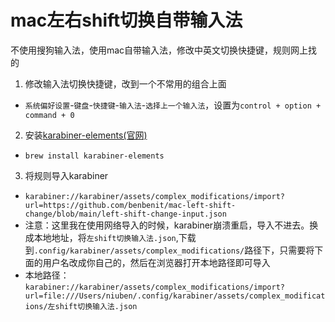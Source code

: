 # mac左右shift切换自带输入法
不使用搜狗输入法，使用mac自带输入法，修改中英文切换快捷键，规则网上找的

1. 修改输入法切换快捷键，改到一个不常用的组合上面
- ``系统偏好设置``-``键盘``-``快捷键``-``输入法``-``选择上一个输入法``，设置为``control + option + command + 0``

2. 安装[karabiner-elements(官网)](https://karabiner-elements.pqrs.org)
- ``brew install karabiner-elements``

3. 将规则导入karabiner
- ``karabiner://karabiner/assets/complex_modifications/import?url=https://github.com/benbenit/mac-left-shift-change/blob/main/left-shift-change-input.json``
- 注意：这里我在使用网络导入的时候，karabiner崩溃重启，导入不进去。换成本地地址，将``左shift切换输入法.json``,下载到``.config/karabiner/assets/complex_modifications/``路径下，只需要将下面的用户名改成你自己的，然后在浏览器打开本地路径即可导入
- 本地路径：``karabiner://karabiner/assets/complex_modifications/import?url=file:///Users/niuben/.config/karabiner/assets/complex_modifications/左shift切换输入法.json``
